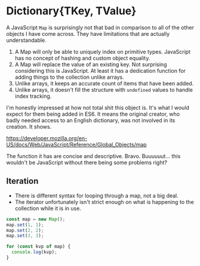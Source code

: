 # Dictionary{TKey, TValue}

A JavaScript `Map` is surprisingly not that bad in comparison to all of the other objects I have come across. They have limitations that are actually understandable.

1. A Map will only be able to uniquely index on primitive types. JavaScript has no concept of hashing and custom object equality.
2. A Map will replace the value of an existing key. Not surprising considering this is JavaScript. At least it has a dedication function for adding things to the collection unlike arrays.
3. Unlike arrays, it keeps an accurate count of items that have been added.
4. Unlike arrays, it doesn't fill the structure with `undefined` values to handle index tracking.

I'm honestly impressed at how not total shit this object is. It's what I would expect for them being added in ES6. It means the original creator, who badly needed access to an English dictionary, was not involved in its creation. It shows.

<https://developer.mozilla.org/en-US/docs/Web/JavaScript/Reference/Global_Objects/map>

The function it has are concise and descriptive. Bravo. Buuuuuut... this wouldn't be JavaScript without there being some problems right?

## Iteration

- There is different syntax for looping through a map, not a big deal.
- The iterator unfortunately isn't strict enough on what is happening to the collection while it is in use.

```JavaScript
const map = new Map();
map.set(1, 1);
map.set(2, 2);
map.set(3, 3);

for (const kvp of map) {
  console.log(kvp);
}
```
